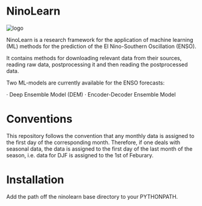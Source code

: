 # NinoLearn

![logo](https://github.com/pjpetersik/ninolearn/ninolearn/logo/logo.png)

NinoLearn is a research framework for the application of machine learning (ML)
methods for the prediction of the El Nino-Southern Oscillation (ENSO).

It contains methods for downloading relevant data from their sources, reading
raw data, postprocessing it and then reading the postprocessed data.

Two ML-models are currently available for the ENSO forecasts:

· Deep Ensemble Model (DEM)
· Encoder-Decoder Ensemble Model

# Conventions
This repository follows the convention that any monthly data is assigned to the
first day of the corresponding month. Therefore, if one deals with seasonal data,
the data is assigned to the first day of the last month of the season, i.e.
data for DJF is assigned to the 1st of Feburary.

# Installation
Add the path off the ninolearn base directory to your PYTHONPATH.

